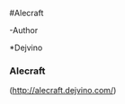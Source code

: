 
#Alecraft
<p>
-Author<p>
*Dejvino<p>

<detail>

### <summary>Alecraft</summary>
(http://alecraft.dejvino.com/)
  
</detail>
<p>

<detail>